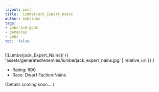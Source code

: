```yaml
---
layout: post
title:  Lumberjack_Expert_Nains
author: Goblinou
tags:
- gobs-and-gods
- gameplay
- gobs
toc:  false
---
```


![Lumberjack_Expert_Nains]( {{ 'assets/generated/enemies/lumberjack_expert_nains.jpg' | relative_url }} )
- Rating: 600
- Race: Dwarf  Faction:Nains

(Details coming soon... )